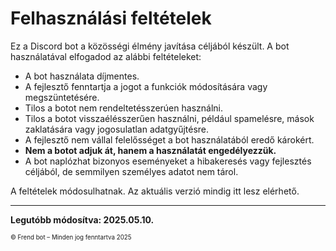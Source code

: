 # Felhasználási feltételek

Ez a Discord bot a közösségi élmény javítása céljából készült. A bot használatával elfogadod az alábbi feltételeket:

- A bot használata díjmentes.
- A fejlesztő fenntartja a jogot a funkciók módosítására vagy megszüntetésére.
- Tilos a botot nem rendeltetésszerúen használni.
- Tilos a botot visszaélésszerűen használni, például spamelésre, mások zaklatására vagy jogosulatlan adatgyűjtésre.
- A fejlesztő nem vállal felelősséget a bot használatából eredő károkért.
- **Nem a botot adjuk át, hanem a használatát engedélyezzük.**
- A bot naplózhat bizonyos eseményeket a hibakeresés vagy fejlesztés céljából, de semmilyen személyes adatot nem tárol.

A feltételek módosulhatnak. Az aktuális verzió mindig itt lesz elérhető.

---

**Legutóbb módosítva: 2025.05.10.**

<sub><sup>© Frend bot – Minden jog fenntartva 2025</sup></sub>
